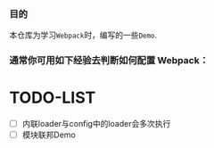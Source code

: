 ### 目的
本仓库为学习`Webpack`时，编写的一些`Demo`.

### 通常你可用如下经验去判断如何配置 Webpack：

# TODO-LIST
- [ ] 内联loader与config中的loader会多次执行
- [ ] 模块联邦Demo
